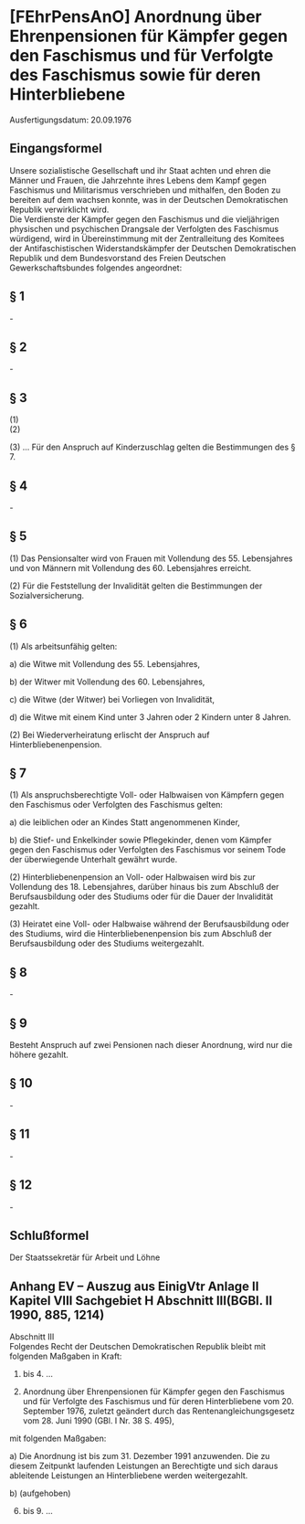 # [FEhrPensAnO] Anordnung über Ehrenpensionen für Kämpfer gegen den Faschismus und für Verfolgte des Faschismus sowie für deren Hinterbliebene

Ausfertigungsdatum: 20.09.1976

 

## Eingangsformel

Unsere sozialistische Gesellschaft und ihr Staat achten und ehren die Männer und Frauen, die Jahrzehnte ihres Lebens dem Kampf gegen Faschismus und Militarismus verschrieben und mithalfen, den Boden zu bereiten auf dem wachsen konnte, was in der Deutschen Demokratischen Republik verwirklicht wird.  
Die Verdienste der Kämpfer gegen den Faschismus und die vieljährigen physischen und psychischen Drangsale der Verfolgten des Faschismus würdigend, wird in Übereinstimmung mit der Zentralleitung des Komitees der Antifaschistischen Widerstandskämpfer der Deutschen Demokratischen Republik und dem Bundesvorstand des Freien Deutschen Gewerkschaftsbundes folgendes angeordnet:


## § 1

\-


## § 2

\-


## § 3

(1)  
(2)

(3) ... Für den Anspruch auf Kinderzuschlag gelten die Bestimmungen des § 7.


## § 4

\-


## § 5

(1) Das Pensionsalter wird von Frauen mit Vollendung des 55. Lebensjahres und von Männern mit Vollendung des 60. Lebensjahres erreicht.

(2) Für die Feststellung der Invalidität gelten die Bestimmungen der Sozialversicherung.


## § 6

(1) Als arbeitsunfähig gelten:

a) die Witwe mit Vollendung des 55. Lebensjahres,

b) der Witwer mit Vollendung des 60. Lebensjahres,

c) die Witwe (der Witwer) bei Vorliegen von Invalidität,

d) die Witwe mit einem Kind unter 3 Jahren oder 2 Kindern unter 8 Jahren.

(2) Bei Wiederverheiratung erlischt der Anspruch auf Hinterbliebenenpension.


## § 7

(1) Als anspruchsberechtigte Voll- oder Halbwaisen von Kämpfern gegen den Faschismus oder Verfolgten des Faschismus gelten:

a) die leiblichen oder an Kindes Statt angenommenen Kinder,

b) die Stief- und Enkelkinder sowie Pflegekinder, denen vom Kämpfer gegen den Faschismus oder Verfolgten des Faschismus vor seinem Tode der überwiegende Unterhalt gewährt wurde.

(2) Hinterbliebenenpension an Voll- oder Halbwaisen wird bis zur Vollendung des 18. Lebensjahres, darüber hinaus bis zum Abschluß der Berufsausbildung oder des Studiums oder für die Dauer der Invalidität gezahlt.

(3) Heiratet eine Voll- oder Halbwaise während der Berufsausbildung oder des Studiums, wird die Hinterbliebenenpension bis zum Abschluß der Berufsausbildung oder des Studiums weitergezahlt.


## § 8

\-


## § 9

Besteht Anspruch auf zwei Pensionen nach dieser Anordnung, wird nur die höhere gezahlt.


## § 10

\-


## § 11

\-


## § 12

\-


## Schlußformel

Der Staatssekretär für Arbeit und Löhne


## Anhang EV – Auszug aus EinigVtr Anlage II Kapitel VIII Sachgebiet H Abschnitt III(BGBl. II 1990, 885, 1214)

Abschnitt III  
Folgendes Recht der Deutschen Demokratischen Republik bleibt mit folgenden Maßgaben in Kraft:

1. bis 4. ...

5. Anordnung über Ehrenpensionen für Kämpfer gegen den Faschismus und für Verfolgte des Faschismus und für deren Hinterbliebene vom 20. September 1976, zuletzt geändert durch das Rentenangleichungsgesetz vom 28. Juni 1990 (GBl. I Nr. 38 S. 495),

mit folgenden Maßgaben:

a) Die Anordnung ist bis zum 31. Dezember 1991 anzuwenden. Die zu diesem Zeitpunkt laufenden Leistungen an Berechtigte und sich daraus ableitende Leistungen an Hinterbliebene werden weitergezahlt.

b) (aufgehoben)

6. bis 9. ...
